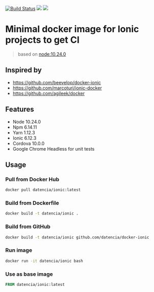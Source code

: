 [![Build Status](https://travis-ci.org/datencia/docker-ionic.svg?branch=master)](https://travis-ci.org/datencia/docker-ionic) [![](https://images.microbadger.com/badges/image/datencia/ionic.svg)](https://microbadger.com/images/datencia/ionic) [![](https://images.microbadger.com/badges/version/datencia/ionic.svg)](https://microbadger.com/images/datencia/ionic)

# Minimal docker image for Ionic projects to get CI

> based on [node:10.24.0](https://hub.docker.com/_/node/)

## Inspired by

- https://github.com/beevelop/docker-ionic
- https://github.com/marcoturi/ionic-docker
- https://github.com/agileek/docker

## Features

- Node 10.24.0
- Npm 6.14.11
- Yarn 1.12.3
- Ionic 6.12.3
- Cordova 10.0.0
- Google Chrome Headless for unit tests

## Usage

### Pull from Docker Hub

```bash
docker pull datencia/ionic:latest
```

### Build from Dockerfile

```bash
docker build -t datencia/ionic .
```

### Build from GitHub

```bash
docker build -t datencia/ionic github.com/datencia/docker-ionic
```

### Run image

```bash
docker run -it datencia/ionic bash
```

### Use as base image

```Dockerfile
FROM datencia/ionic:latest
```
